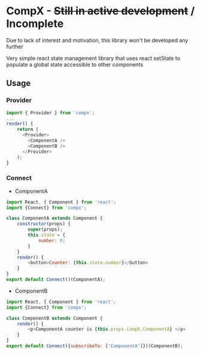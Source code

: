 # CompX - ~~Still in active development~~ / Incomplete
Due to lack of interest and motivation, this library won't be developed any further



Very simple react state management library that uses react setState to populate a global state accessible to other components
## Usage
### Provider
```javascript
import { Provider } from 'compx';
...
render() {
    return (
      <Provider>
        <ComponentA />
        <ComponentB />
      </Provider>
    );
}
```
### Connect
 - ComponentA
```javascript
import React, { Component } from 'react';
import {Connect} from 'compx';

class ComponentA extends Component {
    constructor(props) {
        super(props);
        this.state = {
            number: 0;
        }
    }
    render() {
        <button>Counter: {this.state.number}</button>
    }
}
export default Connect()(ComponentA);
```
 - ComponentB
```javascript
import React, { Component } from 'react';
import {Connect} from 'compx';

class ComponentB extends Component {
    render() {
        <p>ComponentA counter is {this.props.CompX.ComponentA} </p>
    }
}
export default Connect({subscribeTo: ['ComponentA']})(ComponentB);
```
